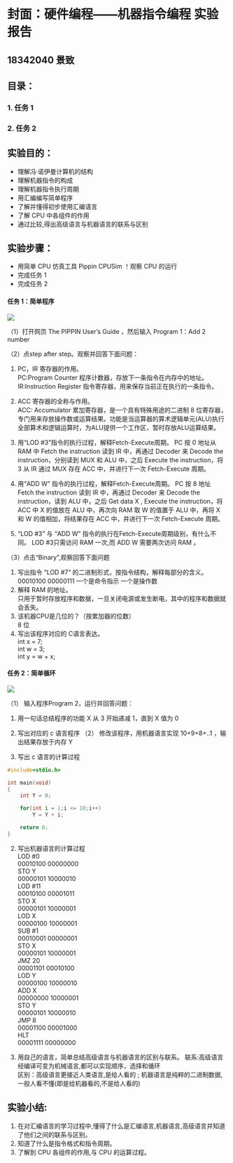 # 封面：硬件编程——机器指令编程 实验报告

## 18342040 景致


## 目录：  
### 1. 任务 1
### 2. 任务 2


## 实验目的：
- 理解冯·诺伊曼计算机的结构
- 理解机器指令的构成
- 理解机器指令执行周期
- 用汇编编写简单程序
- 了解并懂得初步使用汇编语言 
- 了解 CPU 中各组件的作用 
- 通过比较,得出高级语言与机器语言的联系与区别

## 实验步骤：
- 用简单 CPU 仿真工具 Pippin CPUSim ！观察 CPU 的运行
- 完成任务 1
- 完成任务 2



#### 任务 1：简单程序
![](http://a1.qpic.cn/psb?/V10TJRfP2sMibY/rno6QKPQ0tvQIjr5xYjuKsiODIJ46x5CSw.9QenLwXM!/b/dFQBAAAAAAAA&ek=1&kp=1&pt=0&bo=cAKQAQAAAAADF9E!&tl=1&vuin=1960226332&tm=1541689200&sce=60-4-3&rf=viewer_4)

（1）打开网页 The PIPPIN User’s Guide ，然后输入 Program 1：Add 2 number

（2）点step after step。观察并回答下面问题：

1. PC，IR 寄存器的作用。  
PC:Program Counter 程序计数器，存放下一条指令在内存中的地址。  
IR:Instruction Register 指令寄存器，用来保存当前正在执行的一条指令。
2. ACC 寄存器的全称与作用。   
ACC: Accumulator 累加寄存器，是一个具有特殊用途的二进制 8 位寄存器，专门用来存放操作数或运算结果。功能是当运算器的算术逻辑单元(ALU)执行全部算术和逻辑运算时，为ALU提供一个工作区，暂时存放ALU运算结果。

3. 用“LOD #3”指令的执行过程，解释Fetch-Execute周期。
PC 按 0 地址从 RAM 中 Fetch the instruction 读到 IR 中，再通过 Decoder 来 Decode the instruction，分别读到 MUX 和 ALU 中，之后 Execute the instruction，将 3 从 IR 通过 MUX 存在 ACC 中，并进行下一次 Fetch-Execute 周期。

4. 用“ADD W” 指令的执行过程，解释Fetch-Execute周期。
PC 按 8 地址 Fetch the instruction 读到 IR 中，再通过 Decoder 来 Decode the instruction，读到 ALU 中，之后 Get data X , Execute the instruction，将 ACC 中 X 的值放在 ALU 中，再次向 RAM 取 W 的值置于 ALU 中，再将 X 和 W 的值相加，将结果存在 ACC 中，并进行下一次 Fetch-Execute 周期。

5. “LOD #3” 与 “ADD W” 指令的执行在Fetch-Execute周期级别，有什么不同。
LOD #3只需访问 RAM 一次,而 ADD W 需要两次访问 RAM 。
 
（3）点击“Binary”,观察回答下面问题

1. 写出指令 “LOD #7” 的二进制形式，按指令结构，解释每部分的含义。  
00010100 00000111 
一个是命令指示 一个是操作数
2. 解释 RAM 的地址。  
只用于暂时存放程序和数据，一旦关闭电源或发生断电，其中的程序和数据就会丢失。
3. 该机器CPU是几位的？（按累加器的位数）  
8 位
4. 写出该程序对应的 C语言表达。  
int x = 7;  
int w = 3;  
int y = w + x;  


#### 任务 2：简单循环
![](http://m.qpic.cn/psb?/V10TJRfP2sMibY/h.HvkR0PNHuu8lVyndaU2XbdZG*NUnFvAHfk6unYGzQ!/b/dDQBAAAAAAAA&bo=qAJ3AQAAAAADF.4!&rf=viewer_4)

（1） 输入程序Program 2，运行并回答问题：

1. 用一句话总结程序的功能
X 从 3 开始递减 1，直到 X 值为 0 


2. 写出对应的 c 语言程序
（2） 修改该程序，用机器语言实现 10+9+8+..1 ，输出结果存放于内存 Y

1. 写出 c 语言的计算过程
```C
#include<stdio.h>

int main(void)
{
    int Y = 0;

    for(int i = 1;i <= 10;i++)
        Y = Y + i;

    return 0;
}
```
2. 写出机器语言的计算过程  
LOD #0  
00010100 00000000  
STO Y  
00000101 10000010  
LOD #11  
00010100 00001011  
STO X  
00000101 10000001  
LOD X  
00000100 10000001  
SUB #1  
00010001 00000001  
STO X  
00000101 10000001  
JMZ 20  
00001101 00010100  
LOD Y  
00000100 10000010  
ADD X  
00000000 10000001  
STO Y  
00000101 10000010  
JMP 8  
00001100 00001000  
HLT  
00001111 00000000  

3. 用自己的语言，简单总结高级语言与机器语言的区别与联系。
联系:高级语言经编译可变为机械语言,都可以实现顺序，选择和循环   
区别：高级语言更接近人类语言,是给人看的 ; 机器语言是纯粹的二进制数据,一般人看不懂(即是给机器看的,不是给人看的)  


## 实验小结:

1. 在对汇编语言的学习过程中,懂得了什么是汇编语言,机器语言,高级语言并知道了他们之间的联系与区别。
2. 知道了什么是指令格式和指令周期。
3. 了解到 CPU 各组件的作用,与 CPU 的运算过程。